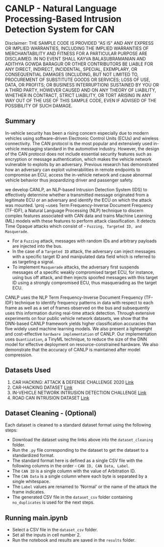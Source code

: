 # CANLP - Natural Language Processing-Based Intrusion Detection System for CAN

Disclaimer: THE SAMPLE CODE IS PROVIDED "AS IS" AND ANY EXPRESS OR IMPLIED WARRANTIES, INCLUDING THE IMPLIED WARRANTIES OF MERCHANTABILITY AND FITNESS FOR A PARTICULAR PURPOSE ARE DISCLAIMED. IN NO EVENT SHALL KAYVA BALASUBRAMANIAN AND ADITHYA GOWDA BARAGUR OR OTHER CONTRIBUTORS BE LIABLE FOR ANY DIRECT, INDIRECT, INCIDENTAL, SPECIAL, EXEMPLARY, OR CONSEQUENTIAL DAMAGES (INCLUDING, BUT NOT LIMITED TO, PROCUREMENT OF SUBSTITUTE GOODS OR SERVICES; LOSS OF USE, DATA, OR PROFITS; OR BUSINESS INTERRUPTION) SUSTAINED BY YOU OR A THIRD PARTY, HOWEVER CAUSED AND ON ANY THEORY OF LIABILITY, WHETHER IN CONTRACT, STRICT LIABILITY, OR TORT ARISING IN ANY WAY OUT OF THE USE OF THIS SAMPLE CODE, EVEN IF ADVISED OF THE POSSIBILITY OF SUCH DAMAGE.

## Summary
In-vehicle security has been a rising concern especially due to modern vehicles using software-driven Electronic Control Units (ECUs) and wireless connectivity. 
The CAN protocol is the most popular and extensively used in-vehicle messaging standard in the automotive industry. 
However, the design of the CAN protocol does not include essential security features such as encryption or message authentication, which makes the vehicle network vulnerable to exploits by an adversary. 
Previous research has demonstrated how an adversary can exploit vulnerabilities in remote endpoints to compromise an ECU, access the in-vehicle network and cause abnormal vehicle behavior thus jeopardizing driver and passenger safety.

we develop CANLP, an NLP-based Intrusion Detection System (IDS) to effectively determine whether a transmitted message originated from a legitimate ECU or an adversary and identify the ECU on which the attack was mounted. \proj ~uses Term Frequency-Inverse Document Frequency (TF-IDF), a Natural Language Processing (NLP) technique to discern complex features associated with CAN data and trains Machine Learning (ML) models with these features to perform attack classification. It detects Time Opaque attacks which consist of - `Fuzzing, Targeted ID, and Masquerade`.
- For a `Fuzzing` attack, messages with random IDs and arbitrary payloads are injected into the bus. 
- In the case of a `Targeted ID` attack, the adversary can inject messages with a specific target ID and manipulated data field which is referred to as targeting a signal. 
- To implement `Masquerade` attacks, the adversary first suspends messages of a specific weakly compromised target ECU, for instance, using bus off attack, and then injects spoofed messages with this target ID using a strongly compromised ECU, thus masquerading as the target ECU.

CANLP uses the NLP Term Frequency-Inverse Document Frequency (TF-IDF) technique to identify frequency patterns in data with respect to each frame as well as a set of frames observed on the bus and subsequently uses this information during real-time attack detection.
Through extensive experiments on four public vehicle network datasets, we show that the DNN-based CANLP framework yields higher classification accuracies than five widely used machine learning models.
We also present a lightweight and cost-effective `hardware implementation` of CANLP.
Our implementation uses `Quantization`, a TinyML technique, to reduce the size of the DNN model for effective deployment on resource-constrained hardware.
We also demonstrate that the accuracy of CANLP is maintained after model compression.

## Datasets Used
1. CAR HACKING: ATTACK & DEFENSE CHALLENGE 2020 [Link](https://ocslab.hksecurity.net/Datasets/carchallenge2020)
2. CAR-HACKING DATASET [Link](https://ocslab.hksecurity.net/Datasets/car-hacking-dataset)
3. IN-VEHICLE NETWORK INTRUSION DETECTION CHALLENGE [Link](https://ocslab.hksecurity.net/Datasets/datachallenge2019/car)
4. ROAD CAN INTRUSION DATASET [Link](https://0xsam.com/road/)

## Dataset Cleaning - (Optional)
Each dataset is cleaned to a standard dataset format using the following steps:
- Download the dataset using the links above into the `dataset_cleaning` folder.
- Run the `.py` file corresponding to the dataset to get the dataset to a standardized format.
- The standard format here is defined as a single CSV file with the following columns in the order - `CAN ID, CAN Data, Label`.
- The `CAN ID` is a single column with the value of Arbitration ID.
- The `CAN Data` is a single column where each byte is separated by a single whitespace.
- The `Label` values are renamed to 'Normal' or the name of the attack the frame indicates.
- The generated CSV file in the `dataset_csv` folder containing `no_duplicates` is used for the next steps.

## Running main.ipynb
- Select a CSV file in the `dataset_csv` folder.
- Set all the inputs in cell number 2.
- Run the notebook and results are saved in the `results` folder.
